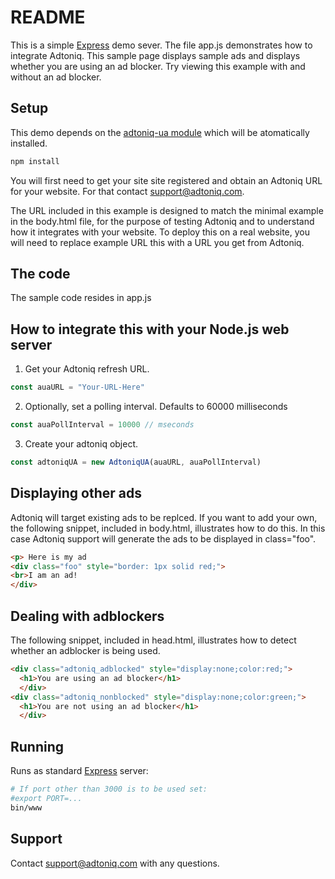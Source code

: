 # README #
This is a simple [Express](https://expressjs.com) demo sever. The file app.js demonstrates how to integrate Adtoniq. This sample page displays sample ads and displays whether you are using an ad blocker. Try viewing this example with and without an ad blocker.

## Setup ##

This demo depends on the [adtoniq-ua module](https://www.npmjs.com/package/adtoniq-ua) which will be atomatically installed.
```bash
npm install
```
You will first need to get your site site registered and obtain an Adtoniq URL for your website. For that contact support@adtoniq.com.

The URL included in this example is designed to match the minimal example in the body.html file, for the purpose of testing Adtoniq and to understand how it integrates with your website. To deploy this on a real website, you will need to replace example URL this with a URL you get from Adtoniq.

## The code ##

The sample code resides in app.js

## How to integrate this with your Node.js web server ##

1. Get your Adtoniq refresh URL.
```js
const auaURL = "Your-URL-Here"
```
2. Optionally, set a polling interval. Defaults to 60000 milliseconds
```js
const auaPollInterval = 10000 // mseconds
```
3. Create your adtoniq object.
```js
const adtoniqUA = new AdtoniqUA(auaURL, auaPollInterval)
```

## Displaying other ads ##
Adtoniq will target existing ads to be replced. If you want to add your own, the following snippet, included in body.html, illustrates how to do this. In this case Adtoniq support will generate the ads to be displayed in class="foo".
```html
<p> Here is my ad
<div class="foo" style="border: 1px solid red;">
<br>I am an ad!
</div>
```

## Dealing with adblockers ##
The following snippet, included in head.html, illustrates how to detect whether an adblocker is being used.
```html
<div class="adtoniq_adblocked" style="display:none;color:red;">
  <h1>You are using an ad blocker</h1>
  </div>
<div class="adtoniq_nonblocked" style="display:none;color:green;">
  <h1>You are not using an ad blocker</h1>
  </div>
```

## Running ##

Runs as standard [Express](https://expressjs.com) server:

```bash
# If port other than 3000 is to be used set:
#export PORT=...
bin/www
```

## Support ##
Contact support@adtoniq.com with any questions.
